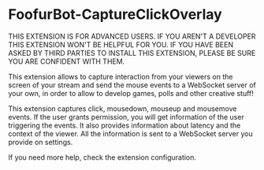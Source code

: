﻿# FoofurBot-CaptureClickOverlay

THIS EXTENSION IS FOR ADVANCED USERS. IF YOU AREN'T A DEVELOPER THIS EXTENSION WON'T BE HELPFUL FOR YOU. IF YOU HAVE BEEN ASKED BY THIRD PARTIES TO INSTALL THIS EXTENSION, PLEASE BE SURE YOU ARE CONFIDENT WITH THEM.

This extension allows to capture interaction from your viewers on the screen of your stream and send the mouse events to a WebSocket server of your own, in order to allow to develop games, polls and other creative stuff! 

This extension captures click, mousedown, mouseup and mousemove events. If the user grants permission, you will get information of the user triggering the events. It also provides information about latency and the context of the viewer. All the information is sent to a WebSocket server you provide on settings.

If you need more help, check the extension configuration.